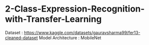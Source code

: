 # 2-Class-Expression-Recognition-with-Transfer-Learning
Dataset : https://www.kaggle.com/datasets/gauravsharma99/fer13-cleaned-dataset
Model Architecture : MobileNet
